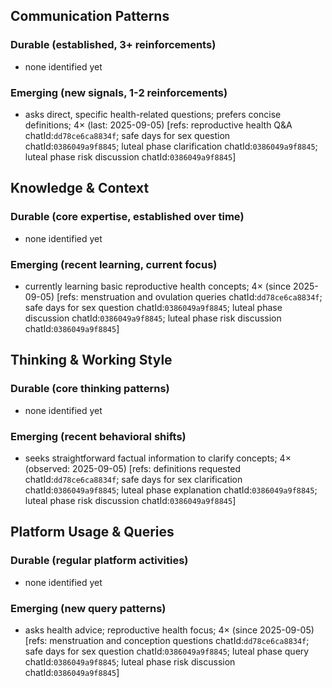 ## Communication Patterns
### Durable (established, 3+ reinforcements)
- none identified yet

### Emerging (new signals, 1-2 reinforcements)
- asks direct, specific health-related questions; prefers concise definitions; 4× (last: 2025-09-05) [refs: reproductive health Q&A chatId:`dd78ce6ca8834f`; safe days for sex question chatId:`0386049a9f8845`; luteal phase clarification chatId:`0386049a9f8845`; luteal phase risk discussion chatId:`0386049a9f8845`]

## Knowledge & Context
### Durable (core expertise, established over time)
- none identified yet

### Emerging (recent learning, current focus)
- currently learning basic reproductive health concepts; 4× (since 2025-09-05) [refs: menstruation and ovulation queries chatId:`dd78ce6ca8834f`; safe days for sex question chatId:`0386049a9f8845`; luteal phase discussion chatId:`0386049a9f8845`; luteal phase risk discussion chatId:`0386049a9f8845`]

## Thinking & Working Style
### Durable (core thinking patterns)
- none identified yet

### Emerging (recent behavioral shifts)
- seeks straightforward factual information to clarify concepts; 4× (observed: 2025-09-05) [refs: definitions requested chatId:`dd78ce6ca8834f`; safe days for sex clarification chatId:`0386049a9f8845`; luteal phase explanation chatId:`0386049a9f8845`; luteal phase risk discussion chatId:`0386049a9f8845`]

## Platform Usage & Queries
### Durable (regular platform activities)
- none identified yet

### Emerging (new query patterns)
- asks health advice; reproductive health focus; 4× (since 2025-09-05) [refs: menstruation and conception questions chatId:`dd78ce6ca8834f`; safe days for sex question chatId:`0386049a9f8845`; luteal phase query chatId:`0386049a9f8845`; luteal phase risk discussion chatId:`0386049a9f8845`]